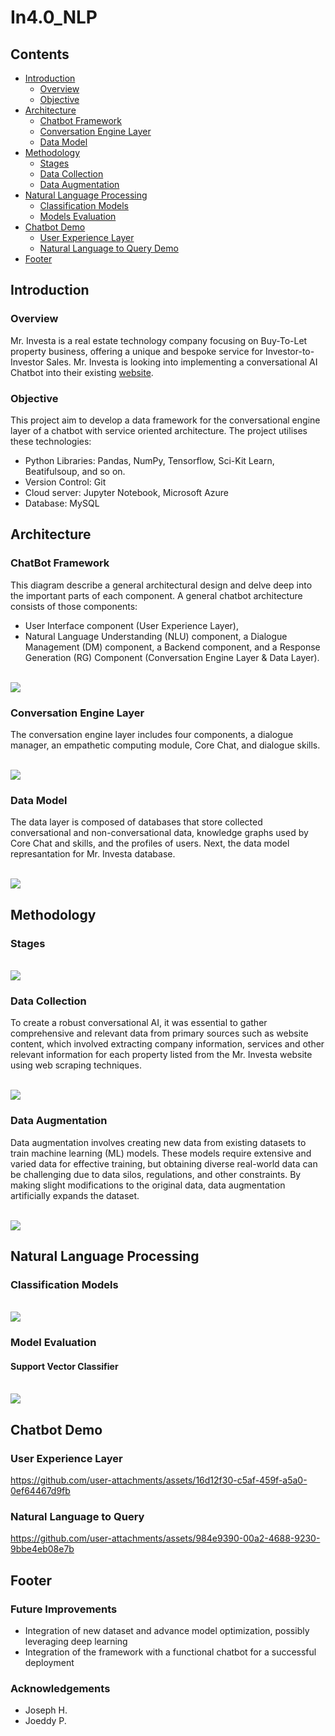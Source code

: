 # In4.0_NLP


## Contents
* [Introduction](#introduction)
    * [Overview](#overview)
    * [Objective](#objective)
* [Architecture](#architecture)
    * [Chatbot Framework](#chatbot-framework)
    * [Conversation Engine Layer](#conversation-engine-layer)
    * [Data Model](#data-model)
* [Methodology](#methodology)
    * [Stages](#stages)
    * [Data Collection](#data-collection)
    * [Data Augmentation](#data-augmentation)
* [Natural Language Processing](#natural-language-processing)
    * [Classification Models](#classification-models)
    * [Models Evaluation](#model-evaluation)
* [Chatbot Demo](#chatbot-demo)
    * [User Experience Layer](#user-experience-layer)
    * [Natural Language to Query Demo](#natural-language-to-query)    
* [Footer](#footer)

## Introduction 
### Overview
Mr. Investa is a real estate technology company focusing on Buy-To-Let property business, offering a unique and bespoke service for Investor-to-Investor Sales.
Mr. Investa is looking into implementing a conversational AI Chatbot into their existing [website](https://www.mrinvesta.com).

### Objective
This project aim to develop a data framework for the conversational engine layer of a chatbot with service oriented architecture. 
The project utilises these technologies:
  * Python Libraries: Pandas, NumPy, Tensorflow, Sci-Kit Learn, Beatifulsoup, and so on.
  * Version Control: Git
  * Cloud server: Jupyter Notebook, Microsoft Azure
  * Database: MySQL

## Architecture 
### ChatBot Framework
This diagram describe a general architectural design and delve deep into the important parts of each component. 
A general chatbot architecture consists of those components:
   * User Interface component (User Experience Layer), 
   * Natural Language Understanding (NLU) component, a Dialogue Management (DM) component, a Backend component, and a Response Generation (RG) Component (Conversation Engine Layer & Data Layer).

<br>
<img src=images/architecture.png />
<br>

### Conversation Engine Layer
The conversation engine layer includes four components, a dialogue manager, an empathetic computing module, Core Chat, and dialogue skills.

<br>
<img src=images/conversation-engine-layer.jpeg />
<br>

### Data Model
The data layer is composed of databases that store collected conversational and non-conversational data, knowledge graphs used by Core Chat and skills, and the profiles of users.
Next, the data model represantation for Mr. Investa database. 

<br>
<img src=images/data-model.png />
<br>

## Methodology 
### Stages

<br>
<img src=images/stages.png />
<br>

### Data Collection
To create a robust conversational AI, it was essential to gather comprehensive and relevant data from primary sources such as website content, which involved extracting company information, services and other relevant information for each property listed from the Mr. Investa website using web scraping techniques.

<br>
<img src=images/data-collection.png />
<br>

### Data Augmentation
Data augmentation involves creating new data from existing datasets to train machine learning (ML) models. These models require extensive and varied data for effective training, but obtaining diverse real-world data can be challenging due to data silos, regulations, and other constraints. By making slight modifications to the original data, data augmentation artificially expands the dataset.

<br>
<img src=images/augmentation.png />
<br>

## Natural Language Processing 
### Classification Models

<br>
<img src=images/classification-models.png />
<br>

### Model Evaluation

#### Support Vector Classifier
<br>
<img src=images/support-vector-classifier.png />
<br>

## Chatbot Demo
### User Experience Layer

https://github.com/user-attachments/assets/16d12f30-c5af-459f-a5a0-0ef64467d9fb

### Natural Language to Query

https://github.com/user-attachments/assets/984e9390-00a2-4688-9230-9bbe4eb08e7b


## Footer
### Future Improvements
   * Integration of new dataset and advance model optimization, possibly leveraging deep learning
   * Integration of the framework with a functional chatbot for a successful deployment

### Acknowledgements
* Joseph H.
* Joeddy P.
